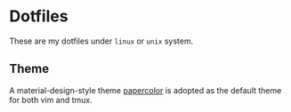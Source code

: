 # Dotfiles

These are my dotfiles under `linux` or `unix` system.

## Theme

A material-design-style theme [papercolor](https://github.com/NLKNguyen/papercolor-theme) is adopted as the default theme for both vim and tmux.
